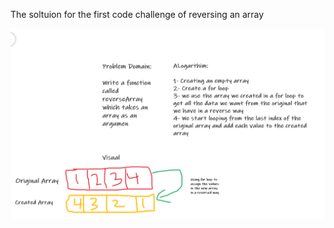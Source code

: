 The soltuion for the first code challenge of reversing an array

![Array-Reverse-solution](../CodeChallenge-1/array-reverse.jpg)

